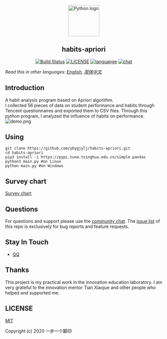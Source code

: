<p align="center"><a href="#"><img width="100" src="https://i.loli.net/2020/07/31/uRdaVf14yXmOIwK.png" alt="Python logo"></a></p>
<h2 align="center">habits-apriori</h2>
<p align="center">
  <a href="https://travis-ci.com/github/ybygjylj/habits-apriori/"><img src="https://travis-ci.com/ybygjylj/habits-apriori.svg?branch=master" alt="Build Status"></a>
  <a href="https://raw.githubusercontent.com/ybygjylj/habits-apriori/master/LICENSE"><img src="https://img.shields.io/badge/license-MIT-blue.svg" alt="LICENSE"></a>
  <a href="https://github.com/topics/python"><img src="https://img.shields.io/badge/language-python-blue.svg" alt="languange"></a>
  <a href="https://gitter.im/habits-apriori/community"><img src="https://badges.gitter.im/Join%20Chat.svg" alt="chat"></a>
</p>

*Read this in other languages: [English](README.md), [简体中文](README.zh_Hans.md).*

## Introduction
A habit analysis program based on Apriori algorithm.<br>
I collected 56 pieces of data on student performance and habits through Tencent questionnaires and exported them to CSV files. Through this python program, I analyzed the influence of habits on performance.
![demo.png](https://i.loli.net/2020/07/31/2If7lqpmnOYTaQk.png)

## Using
```
git clone https://github.com/ybygjylj/habits-apriori.git
cd habits-apriori
pip3 install -i https://pypi.tuna.tsinghua.edu.cn/simple pandas
python3 main.py #on Linux
python main.py #on Windows
```

## Survey chart
[Survey chart](chart.md)

## Questions
For questions and support please use the <a href="https://gitter.im/habits-apriori/community">community chat</a>. The <a href="https://github.com/ybygjylj/habits-apriori/issues">issue list</a> of this repo is exclusively for bug reports and feature requests.

## Stay In Touch
- <a href="https://i.loli.net/2020/07/31/ptBWyVHU1Nzowhg.jpg" target="_blank">QQ</a>

## Thanks
This project is my practical work in the innovation education laboratory. I am very grateful to the innovation mentor Tian Xiaojue and other people who helped and supported me.

## LICENSE
<a href="https://raw.githubusercontent.com/ybygjylj/habits-apriori/master/LICENSE">MIT</a>

Copyright (c) 2020 一步一个脚印
